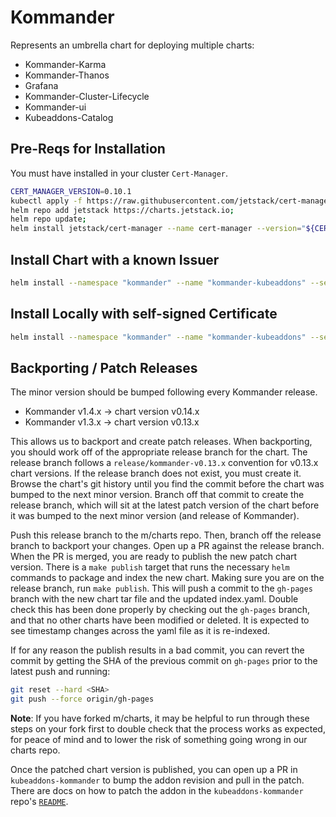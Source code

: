 # Kommander
Represents an umbrella chart for deploying multiple charts:
- Kommander-Karma
- Kommander-Thanos
- Grafana
- Kommander-Cluster-Lifecycle
- Kommander-ui
- Kubeaddons-Catalog

## Pre-Reqs for Installation
You must have installed in your cluster `Cert-Manager`.

```bash
CERT_MANAGER_VERSION=0.10.1
kubectl apply -f https://raw.githubusercontent.com/jetstack/cert-manager/v${CERT_MANAGER_VERSION}/deploy/manifests/00-crds.yaml;
helm repo add jetstack https://charts.jetstack.io;
helm repo update;
helm install jetstack/cert-manager --name cert-manager --version="${CERT_MANAGER_VERSION}" --namespace cert-manager;
```

## Install Chart with a known Issuer
```bash
helm install --namespace "kommander" --name "kommander-kubeaddons" --set kommander-cluster-lifecycle.certificates.issuer.name="issuer-name" ./stable/kommander
```

## Install Locally with self-signed Certificate
```bash
helm install --namespace "kommander" --name "kommander-kubeaddons" --set kommander-cluster-lifecycle.certificates.issuer.selfSigned=true ./stable/kommander
```

## Backporting / Patch Releases
The minor version should be bumped following every Kommander release.

- Kommander v1.4.x -> chart version v0.14.x
- Kommander v1.3.x -> chart version v0.13.x

This allows us to backport and create patch releases. When backporting, you should work off of the appropriate release branch for the chart. The release branch follows a `release/kommander-v0.13.x` convention for v0.13.x chart versions. If the release branch does not exist, you must create it. Browse the chart's git history until you find the commit before the chart was bumped to the next minor version. Branch off that commit to create the release branch, which will sit at the latest patch version of the chart before it was bumped to the next minor version (and release of Kommander).

Push this release branch to the m/charts repo. Then, branch off the release branch to backport your changes. Open up a PR against the release branch. When the PR is merged, you are ready to publish the new patch chart version. There is a `make publish` target that runs the necessary `helm` commands to package and index the new chart. Making sure you are on the release branch, run `make publish`. This will push a commit to the `gh-pages` branch with the new chart tar file and the updated index.yaml. Double check this has been done properly by checking out the `gh-pages` branch, and that no other charts have been modified or deleted. It is expected to see timestamp changes across the yaml file as it is re-indexed.

If for any reason the publish results in a bad commit, you can revert the commit by getting the SHA of the previous commit on `gh-pages` prior to the latest push and running:
```bash
git reset --hard <SHA>
git push --force origin/gh-pages
```

**Note**: If you have forked m/charts, it may be helpful to run through these steps on your fork first to double check that the process works as expected, for peace of mind and to lower the risk of something going wrong in our charts repo.

Once the patched chart version is published, you can open up a PR in `kubeaddons-kommander` to bump the addon revision and pull in the patch. There are docs on how to patch the addon in the `kubeaddons-kommander` repo's [`README`](https://github.com/mesosphere/kubeaddons-kommander#dealing-with-previously-released-stable-versions).
